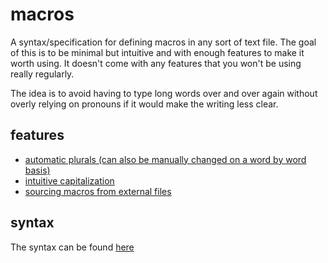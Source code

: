 # macros

A syntax/specification for defining macros in any sort of text file.
The goal of this is to be minimal but intuitive and with enough features to make
it worth using. It doesn't come with any features that you won't be using really
regularly. 

The idea is to avoid having to type long words over and over again without
overly relying on pronouns if it would make the writing less clear.

## features 

- [automatic plurals (can also be manually changed on a word by word basis)](syntax.md#plurals)
- [intuitive capitalization](syntax.md#capitalization)
- [sourcing macros from external files](syntax.md#external-definitions)

## syntax

The syntax can be found [here](syntax.md)
